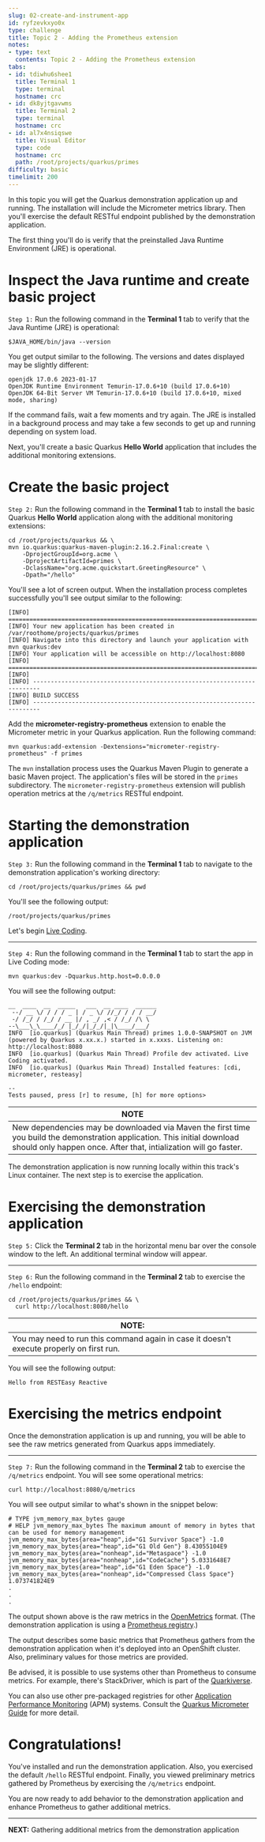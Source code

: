 ```yaml
---
slug: 02-create-and-instrument-app
id: ryfzevkxyo0x
type: challenge
title: Topic 2 - Adding the Prometheus extension
notes:
- type: text
  contents: Topic 2 - Adding the Prometheus extension
tabs:
- id: tdiwhu6shee1
  title: Terminal 1
  type: terminal
  hostname: crc
- id: dk8yjtgavwms
  title: Terminal 2
  type: terminal
  hostname: crc
- id: al7x4nsiqswe
  title: Visual Editor
  type: code
  hostname: crc
  path: /root/projects/quarkus/primes
difficulty: basic
timelimit: 200
---
```


In this topic you will get the Quarkus demonstration application up and running. The installation will include the Micrometer metrics library. Then you'll exercise the default RESTful endpoint published by the demonstration application.

The first thing you'll do is verify that the preinstalled Java Runtime Environment (JRE) is operational.

# Inspect the Java runtime and create basic project

`Step 1:` Run the following command in the **Terminal 1** tab to verify that the Java Runtime (JRE) is operational:

```
$JAVA_HOME/bin/java --version
```

You get output similar to the following. The versions and dates displayed may be slightly different:

```console
openjdk 17.0.6 2023-01-17
OpenJDK Runtime Environment Temurin-17.0.6+10 (build 17.0.6+10)
OpenJDK 64-Bit Server VM Temurin-17.0.6+10 (build 17.0.6+10, mixed mode, sharing)
```

If the command fails, wait a few moments and try again. The JRE is installed in a background process and may take a few seconds to get up and running depending on system load.

Next, you'll create a basic Quarkus **Hello World** application that includes the additional monitoring extensions.

# Create the basic project

`Step 2:` Run the following command in the **Terminal 1** tab to install the basic Quarkus **Hello World** application along with the additional monitoring extensions:

```
cd /root/projects/quarkus && \
mvn io.quarkus:quarkus-maven-plugin:2.16.2.Final:create \
    -DprojectGroupId=org.acme \
    -DprojectArtifactId=primes \
    -DclassName="org.acme.quickstart.GreetingResource" \
    -Dpath="/hello"
```

You'll see a lot of screen output. When the installation process completes successfully you'll see output similar to the following:

```
[INFO] ========================================================================================
[INFO] Your new application has been created in /var/roothome/projects/quarkus/primes
[INFO] Navigate into this directory and launch your application with mvn quarkus:dev
[INFO] Your application will be accessible on http://localhost:8080
[INFO] ========================================================================================
[INFO]
[INFO] ------------------------------------------------------------------------
[INFO] BUILD SUCCESS
[INFO] ------------------------------------------------------------------------
```

Add the **micrometer-registry-prometheus** extension to enable the Micrometer metric in your Quarkus application. Run the following command:

```
mvn quarkus:add-extension -Dextensions="micrometer-registry-prometheus" -f primes
```

The `mvn` installation process uses the Quarkus Maven Plugin to generate a basic Maven project. The application's files will be stored in the `primes` subdirectory. The `micrometer-registry-prometheus` extension will publish operation metrics at the `/q/metrics` RESTful endpoint.

# Starting the demonstration application

`Step 3:` Run the following command in the **Terminal 1** tab to navigate to the demonstration application's working directory:

```
cd /root/projects/quarkus/primes && pwd
```

You'll see the following output:

```
/root/projects/quarkus/primes
```

Let's begin [Live Coding](https://quarkus.io/vision/developer-joy#live-coding).

----

`Step 4:`  Run the following command in the **Terminal 1** tab to start the app in Live Coding mode:

```
mvn quarkus:dev -Dquarkus.http.host=0.0.0.0
```

You will see the following output:

```console
__  ____  __  _____   ___  __ ____  ______
 --/ __ \/ / / / _ | / _ \/ //_/ / / / __/
 -/ /_/ / /_/ / __ |/ , _/ ,< / /_/ /\ \
--\___\_\____/_/ |_/_/|_/_/|_|\____/___/
INFO  [io.quarkus] (Quarkus Main Thread) primes 1.0.0-SNAPSHOT on JVM (powered by Quarkus x.xx.x.) started in x.xxxs. Listening on: http://localhost:8080
INFO  [io.quarkus] (Quarkus Main Thread) Profile dev activated. Live Coding activated.
INFO  [io.quarkus] (Quarkus Main Thread) Installed features: [cdi, micrometer, resteasy]

--
Tests paused, press [r] to resume, [h] for more options>
```

|NOTE|
|----|
|New dependencies may be downloaded via Maven the first time you build the demonstration application. This initial download should only happen once. After that, intialization will go faster.|


The demonstration application is now running locally within this track's Linux container. The next step is to exercise the application.

# Exercising the demonstration application

`Step 5:` Click the **Terminal 2** tab in the horizontal menu bar over the console window to the left. An additional terminal window will appear.

----

`Step 6:` Run the following command in the **Terminal 2** tab to exercise the `/hello` endpoint:

```
cd /root/projects/quarkus/primes && \
  curl http://localhost:8080/hello
```

|NOTE:|
|----|
|You may need to run this command again in case it doesn't execute properly on first run.|

You will see the following output:

```console
Hello from RESTEasy Reactive
```

# Exercising the metrics endpoint

Once the demonstration application is up and running, you will be able to see the raw metrics generated from Quarkus apps immediately.

----
`Step 7:` Run the following command in the **Terminal 2** tab to exercise the `/q/metrics` endpoint. You will see some operational metrics:

```
curl http://localhost:8080/q/metrics
```

You will see output similar to what's shown in the snippet below:

```console
# TYPE jvm_memory_max_bytes gauge
# HELP jvm_memory_max_bytes The maximum amount of memory in bytes that can be used for memory management
jvm_memory_max_bytes{area="heap",id="G1 Survivor Space"} -1.0
jvm_memory_max_bytes{area="heap",id="G1 Old Gen"} 8.43055104E9
jvm_memory_max_bytes{area="nonheap",id="Metaspace"} -1.0
jvm_memory_max_bytes{area="nonheap",id="CodeCache"} 5.0331648E7
jvm_memory_max_bytes{area="heap",id="G1 Eden Space"} -1.0
jvm_memory_max_bytes{area="nonheap",id="Compressed Class Space"} 1.073741824E9
.
.
.
```

The output shown above is the raw metrics in the [OpenMetrics](https://github.com/OpenObservability/OpenMetrics/blob/main/specification/OpenMetrics.md) format. (The demonstration application is using a [Prometheus registry](https://hexdocs.pm/prometheus_ex/Prometheus.Registry.html).)

The output describes some basic metrics that Prometheus gathers from the demonstration application when it's deployed into an OpenShift cluster. Also, preliminary values for those metrics are provided.

Be advised, it is possible to use systems other than Prometheus to consume metrics. For example, there's StackDriver, which is part of the [Quarkiverse](https://github.com/quarkiverse/quarkiverse-micrometer-registry).

You can also use other pre-packaged registries for other [Application Performance Monitoring](https://access.redhat.com/documentation/en-us/red_hat_enterprise_linux/7/html/performance_tuning_guide/chap-red_hat_enterprise_linux-performance_tuning_guide-performance_monitoring_tools) (APM) systems. Consult the [Quarkus Micrometer Guide](https://quarkus.io/guides/micrometer) for more detail.

# Congratulations!

You've installed and run the demonstration application. Also, you exercised the default `/hello` RESTful endpoint. Finally, you viewed preliminary metrics gathered by Prometheus by exercising the `/q/metrics` endpoint.

You are now ready to add behavior to the demonstration application and enhance Prometheus to gather additional metrics.

----

**NEXT:** Gathering additional metrics from the demonstration application
